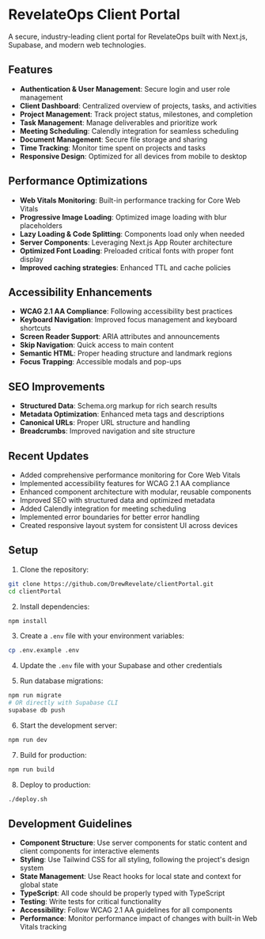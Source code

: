 # RevelateOps Client Portal

A secure, industry-leading client portal for RevelateOps built with Next.js, Supabase, and modern web technologies.

## Features

- **Authentication & User Management**: Secure login and user role management
- **Client Dashboard**: Centralized overview of projects, tasks, and activities
- **Project Management**: Track project status, milestones, and completion
- **Task Management**: Manage deliverables and prioritize work
- **Meeting Scheduling**: Calendly integration for seamless scheduling
- **Document Management**: Secure file storage and sharing
- **Time Tracking**: Monitor time spent on projects and tasks
- **Responsive Design**: Optimized for all devices from mobile to desktop

## Performance Optimizations

- **Web Vitals Monitoring**: Built-in performance tracking for Core Web Vitals
- **Progressive Image Loading**: Optimized image loading with blur placeholders
- **Lazy Loading & Code Splitting**: Components load only when needed
- **Server Components**: Leveraging Next.js App Router architecture
- **Optimized Font Loading**: Preloaded critical fonts with proper font display
- **Improved caching strategies**: Enhanced TTL and cache policies

## Accessibility Enhancements

- **WCAG 2.1 AA Compliance**: Following accessibility best practices
- **Keyboard Navigation**: Improved focus management and keyboard shortcuts
- **Screen Reader Support**: ARIA attributes and announcements
- **Skip Navigation**: Quick access to main content
- **Semantic HTML**: Proper heading structure and landmark regions
- **Focus Trapping**: Accessible modals and pop-ups

## SEO Improvements

- **Structured Data**: Schema.org markup for rich search results
- **Metadata Optimization**: Enhanced meta tags and descriptions
- **Canonical URLs**: Proper URL structure and handling
- **Breadcrumbs**: Improved navigation and site structure

## Recent Updates

- Added comprehensive performance monitoring for Core Web Vitals
- Implemented accessibility features for WCAG 2.1 AA compliance
- Enhanced component architecture with modular, reusable components
- Improved SEO with structured data and optimized metadata
- Added Calendly integration for meeting scheduling
- Implemented error boundaries for better error handling
- Created responsive layout system for consistent UI across devices

## Setup

1. Clone the repository:
```bash
git clone https://github.com/DrewRevelate/clientPortal.git
cd clientPortal
```

2. Install dependencies:
```bash
npm install
```

3. Create a `.env` file with your environment variables:
```bash
cp .env.example .env
```

4. Update the `.env` file with your Supabase and other credentials

5. Run database migrations:
```bash
npm run migrate
# OR directly with Supabase CLI
supabase db push
```

6. Start the development server:
```bash
npm run dev
```

7. Build for production:
```bash
npm run build
```

8. Deploy to production:
```bash
./deploy.sh
```

## Development Guidelines

- **Component Structure**: Use server components for static content and client components for interactive elements
- **Styling**: Use Tailwind CSS for all styling, following the project's design system
- **State Management**: Use React hooks for local state and context for global state
- **TypeScript**: All code should be properly typed with TypeScript
- **Testing**: Write tests for critical functionality
- **Accessibility**: Follow WCAG 2.1 AA guidelines for all components
- **Performance**: Monitor performance impact of changes with built-in Web Vitals tracking
